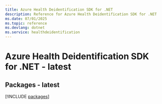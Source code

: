 ```yaml
---
title: Azure Health Deidentification SDK for .NET
description: Reference for Azure Health Deidentification SDK for .NET
ms.date: 07/01/2025
ms.topic: reference
ms.devlang: dotnet
ms.service: healthdeidentification
---
```

# Azure Health Deidentification SDK for .NET - latest
## Packages - latest
[!INCLUDE [packages](health-deidentification-index.md)]